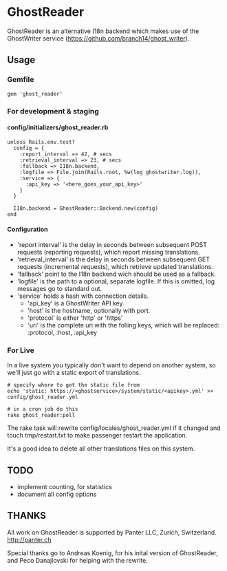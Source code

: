 GhostReader
===========

GhostReader is an alternative I18n backend which makes use of the
GhostWriter service (https://github.com/branch14/ghost_writer).

## Usage

### Gemfile

    gem 'ghost_reader'

### For development & staging

#### config/initializers/ghost_reader.rb

    unless Rails.env.test?
      config = {
        :report_interval => 42, # secs
        :retrieval_interval => 23, # secs
        :fallback => I18n.backend,
        :logfile => File.join(Rails.root, %w(log ghostwriter.log)),
        :service => {
          :api_key => '<here_goes_your_api_key>'
        }
      }
      
      I18n.backend = GhostReader::Backend.new(config)
    end

#### Configuration

* 'report interval' is the delay in seconds between subsequent POST
  requests (reporting requests), which report missing translations. 
* 'retrieval_interval' is the delay in seconds between subsequent GET
  requests (incremental requests), which retrieve updated translations.
* 'fallback' point to the I18n backend wich should be used as a
  fallback.
* 'logfile' is the path to a optional, separate logfile. If this is
  omitted, log messages go to standard out.
* 'service' holds a hash with connection details.
  - 'api_key' is a GhostWriter API key.
  - 'host' is the hostname, optionally with port.
  - 'protocol' is either 'http' or 'https'
  - 'uri' is the complete uri with the folling keys, which will be
    replaced: :protocol, :host, :api_key

### For Live

In a live system you typically don't want to depend on another system,
so we'll just go with a static export of translations.

    # specify where to get the static file from
    echo 'static: https://<ghostservice>/system/static/<apikey>.yml' >> config/ghost_reader.yml

    # in a cron job do this
    rake ghost_reader:poll

The rake task will rewrite config/locales/ghost_reader.yml if it
changed and touch tmp/restart.txt to make passenger restart the
application.

It's a good idea to delete all other translations files on this
system.

## TODO

* implement counting, for statistics
* document all config options

## THANKS

All work on GhostReader is supported by Panter LLC, Zurich,
Switzerland. http://panter.ch

Special thanks go to Andreas Koenig, for his inital version of
GhostReader, and Peco Danajlovski for helping with the rewrite.


